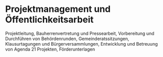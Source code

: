 Projektmanagement und Öffentlichkeitsarbeit
===========================================

Projektleitung, Bauherrenvertretung und Pressearbeit, Vorbereitung und Durchführen von Behördenrunden, Gemeinderatssitzungen, Klausurtagungen und Bürgerversammlungen, Entwicklung und Betreuung von Agenda 21 Projekten, Förderunterlagen
